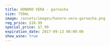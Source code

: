 ```yaml
---
title: HONORO VERA - garnacha
size: 750mL
image: /assets/images/honoro-vera-garnacha.png
reg_price: $10.99
special_price: $7.99
expiration_date: 2017-09-13 00:00:00
show_wine: true
---
```



